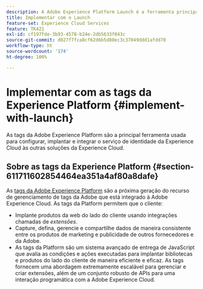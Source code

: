 ```yaml
---
description: A Adobe Experience Platform Launch é a ferramenta principal usada para configurar, implantar e integrar o serviço de identidade da Experience Cloud às outras soluções da Experience Cloud.
title: Implementar com o Launch
feature-set: Experience Cloud Services
feature: TK421
exl-id: cf197fde-3b93-4578-b24e-2db5633f043c
source-git-commit: d027f7fca8cf62d6b5d80ec3c37049ddd1afdd70
workflow-type: ht
source-wordcount: '174'
ht-degree: 100%

---
```


# Implementar com as tags da Experience Platform {#implement-with-launch}

As tags da Adobe Experience Platform são a principal ferramenta usada para configurar, implantar e integrar o serviço de identidade da Experience Cloud às outras soluções da Experience Cloud.

## Sobre as tags da Experience Platform {#section-611711602854464ea351a4af80a8dafe}

As [tags da Adobe Experience Platform](https://experienceleague.adobe.com/docs/experience-platform/tags/home.html?lang=pt-BR) são a próxima geração do recurso de gerenciamento de tags da Adobe que está integrado à Adobe Experience Cloud. As tags da Platform permitem que o cliente:

* Implante produtos da web do lado do cliente usando integrações chamadas de _extensões_.
* Capture, defina, gerencie e compartilhe dados de maneira consistente entre os produtos de marketing e publicidade de outros fornecedores e da Adobe.
* As tags da Platform são um sistema avançado de entrega de JavaScript que avalia as condições e ações executadas para implantar bibliotecas e produtos do lado do cliente de maneira eficiente e eficaz. As tags fornecem uma abordagem extremamente escalável para gerenciar e criar extensões, além de um conjunto robusto de APIs para uma interação programática com a Adobe Experience Cloud.
